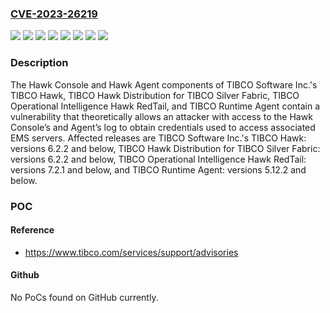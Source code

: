 ### [CVE-2023-26219](https://cve.mitre.org/cgi-bin/cvename.cgi?name=CVE-2023-26219)
![](https://img.shields.io/static/v1?label=Product&message=TIBCO%20Hawk%20Distribution%20for%20TIBCO%20Silver%20Fabric&color=blue)
![](https://img.shields.io/static/v1?label=Product&message=TIBCO%20Hawk&color=blue)
![](https://img.shields.io/static/v1?label=Product&message=TIBCO%20Operational%20Intelligence%20Hawk%20RedTail&color=blue)
![](https://img.shields.io/static/v1?label=Product&message=TIBCO%20Runtime%20Agent&color=blue)
![](https://img.shields.io/static/v1?label=Version&message=0%3C%3D%205.12.2%20&color=brighgreen)
![](https://img.shields.io/static/v1?label=Version&message=0%3C%3D%206.2.2%20&color=brighgreen)
![](https://img.shields.io/static/v1?label=Version&message=0%3C%3D%207.2.1%20&color=brighgreen)
![](https://img.shields.io/static/v1?label=Vulnerability&message=The%20impact%20of%20this%20vulnerability%20includes%20the%20theoretical%20possibility%20that%20an%20attacker%20could%20access%20the%20message%20stream%20of%20the%20EMS%20server%2C%20or%20in%20the%20worst%20case%2C%20gain%20administrative%20access%20to%20the%20server.&color=brighgreen)

### Description

The Hawk Console and Hawk Agent components of TIBCO Software Inc.'s TIBCO Hawk, TIBCO Hawk Distribution for TIBCO Silver Fabric, TIBCO Operational Intelligence Hawk RedTail, and TIBCO Runtime Agent contain a vulnerability that theoretically allows an attacker with access to the Hawk Console’s and Agent’s log to obtain credentials used to access associated EMS servers. Affected releases are TIBCO Software Inc.'s TIBCO Hawk: versions 6.2.2 and below, TIBCO Hawk Distribution for TIBCO Silver Fabric: versions 6.2.2 and below, TIBCO Operational Intelligence Hawk RedTail: versions 7.2.1 and below, and TIBCO Runtime Agent: versions 5.12.2 and below.

### POC

#### Reference
- https://www.tibco.com/services/support/advisories

#### Github
No PoCs found on GitHub currently.

